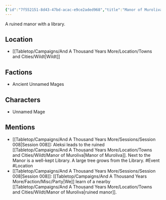 ```yaml
---
{"id":"7f552151-8d43-47bd-acac-e9ce2aded968","title":"Manor of Muroliva","description":"A ruined manor with a library.","isCurrentLocation":false,"publish":true,"date_created":"Friday, April 19th 2024, 4:21:06 pm","date_modified":"Friday, April 19th 2024, 6:38:03 pm","cssclasses":["mado-heading"],"path":"Tabletop/Campaigns/And A Thousand Years More/Location/Towns and Cities/Wildt/Manor of Muroliva.md","permalink":"/tabletop/campaigns/and-a-thousand-years-more/location/towns-and-cities/wildt/manor-of-muroliva/","PassFrontmatter":true}
---
```



A ruined manor with a library.

## Location

- [[Tabletop/Campaigns/And A Thousand Years More/Location/Towns and Cities/Wildt\|Wildt]]

## Factions

- Ancient Unnamed Mages

## Characters

- Unnamed Mage

## Mentions

- [[Tabletop/Campaigns/And A Thousand Years More/Sessions/Session 008\|Session 008]]: Aleksi leads to the ruined [[Tabletop/Campaigns/And A Thousand Years More/Location/Towns and Cities/Wildt/Manor of Muroliva\|Manor of Muroliva]]. Next to the Manor is a well-kept Library. A large tree grows from the Library. #Event #Location
- [[Tabletop/Campaigns/And A Thousand Years More/Sessions/Session 008\|Session 008]]: [[Tabletop/Campaigns/And A Thousand Years More/Faction/Misc/Party\|We]] learn of a nearby [[Tabletop/Campaigns/And A Thousand Years More/Location/Towns and Cities/Wildt/Manor of Muroliva\|ruined manor]].

